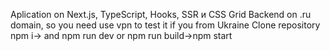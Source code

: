 Aplication on Next.js, TypeScript, Hooks, SSR и CSS Grid
Backend on .ru domain, so you need use vpn to test it if you from Ukraine
Clone repository npm i-> and npm run dev or npm run build->npm start
